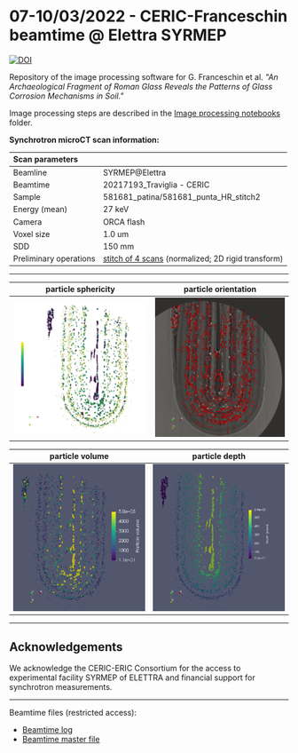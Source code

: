 # 07-10/03/2022 - CERIC-Franceschin beamtime @ Elettra SYRMEP

[![DOI](https://zenodo.org/badge/DOI/10.5281/zenodo.8169072.svg)](https://doi.org/10.5281/zenodo.8169072)

Repository of the image processing software for G. Franceschin et al. _"An Archaeological Fragment of Roman Glass Reveals the Patterns of Glass Corrosion Mechanisms in Soil."_

Image processing steps are described in the [Image processing notebooks](./notebooks) folder.

**Synchrotron microCT scan information:**

|Scan parameters|   |
|:-|:-|
|Beamline|SYRMEP@Elettra|
|Beamtime|20217193_Traviglia - CERIC|
|Sample|581681_patina/581681_punta_HR_stitch2 |
|Energy (mean)| 27 keV |
|Camera| ORCA flash |
|Voxel size| 1.0 um |
|SDD | 150 mm |
|Preliminary operations|[stitch of 4 scans](https://github.com/gianthk/recon_utils/tree/master/stitch_scan) (normalized; 2D rigid transform) |

---
particle sphericity | particle orientation
:-------------------------:|:-------------------------:
![sphericity](notebooks/100slices_sphericity.png)  |  ![orientation](notebooks/100slices_regions_orientation.png)

particle volume | particle depth
:-------------------------:|:-------------------------:
![sphericity](notebooks/100slices_regions_volume.png)  |  ![orientation](notebooks/100slices_regions_depth.png)

---
## Acknowledgements
We acknowledge the CERIC-ERIC Consortium for the access to experimental facility SYRMEP of ELETTRA and financial support for synchrotron measurements.  

---
Beamtime files (restricted access):
- [Beamtime log](https://docs.google.com/document/d/1fjyVFMCTpSvbUCNX24nXlbFs_4Q7dz0G9pO4Xdt3MnQ/edit?usp=sharing)
- [Beamtime master file](https://docs.google.com/spreadsheets/d/1ZFOwhJzm3khHMlIqH4ead-EV-TQC7OiZ/edit?usp=sharing&ouid=110158396991829805042&rtpof=true&sd=true)

